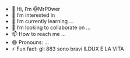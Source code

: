 - 👋 Hi, I’m @MrP0wer
- 👀 I’m interested in 
- 🌱 I’m currently learning ...
- 💞️ I’m looking to collaborate on ...
- 📫 How to reach me ...
- 😄 Pronouns: ...
- ⚡ Fun fact: gli 883 sono bravi
ILDUX E LA VITA
<!---
MrP0wer/MrP0wer is a ✨ special ✨ repository because its `README.md` (this file) appears on your GitHub profile.
You can click the Preview link to take a look at your changes.
--->
